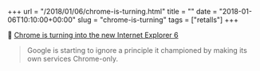 +++
url = "/2018/01/06/chrome-is-turning.html"
title = ""
date = "2018-01-06T10:10:00+00:00"
slug = "chrome-is-turning"
tags = ["retalls"]
+++

📎 [Chrome is turning into the new Internet Explorer 6](https://www.theverge.com/2018/1/4/16805216/google-chrome-only-sites-internet-explorer-6-web-standards)

> Google is starting to ignore a principle it championed by making its own services Chrome-only.


